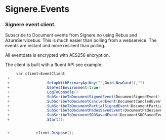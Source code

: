 # Signere.Events
### Signere event client.

Subscribe to Document events from Signere.no using Rebus and AzureServicebus.
This is much easier than polling from a webservice. The events are instant and more resilient than polling.

All eventdata is encrypted with AES256 encryption.

The client is built with a fluent API see example:

```csharp
     var client=EventClient
 +                
 +                .SetupWithPrimaryApiKey("",Guid.NewGuid(),"")
 +                .UseTestEnvironment(true)   
 +                .LogToConsole()                            
 +                .SubScribeToDocumentSignedEvent(DocumentSignedEvent)
 +                .SubScribeToDocumentCancledEvent(DocumentCancledEvent)
 +                .SubScribeToDocumentPartialSignedEvent(DocumentPartialSignedEvent)
 +                .SubScribeToDocumentPadesSavedEvent(DocumentPadesSavedEvent)
 +                .SubScribeToDocumentSDOSavedEvent(DocumentSDOSavedEvent)
 +                .Start();


 +            client.Dispose();
```
